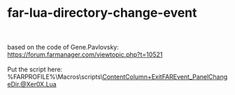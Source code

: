 # far-lua-directory-change-event
<br /><br />
based on the code of Gene.Pavlovsky:<br />
https://forum.farmanager.com/viewtopic.php?t=10521
<br /><br />
Put the script here:<br />
%FARPROFILE%\Macros\scripts\ContentColumn+ExitFAREvent_PanelChangeDir.@Xer0X.Lua
